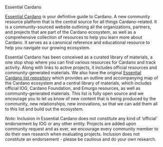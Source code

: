 Essential Cardano

[Essential Cardano](https://www.essentialcardano.io/) is your definitive guide to Cardano. A new community resource platform that is the central source for all things Cardano-related. It is a community-sourced website outlining all the organizations, partners, and projects that are part of the Cardano ecosystem, as well as a comprehensive collection of resources to help you learn more about Cardano. It serves as a canonical reference and educational resource to help you navigate our growing ecosystem. 

Essential Cardano has been conceived as a curated library of materials, a one stop shop where you can find various resources for Cardano and track activity. Along with links to active projects, it includes official resources and community-generated materials. We also have the original [Essential Cardano list repository](https://github.com/input-output-hk/essential-cardano) which provides an outline and accompanying map of the Cardano ecosystem and a central library of materials, which includes official IOG, Cardano Foundation, and Emurgo resources, as well as community-generated materials. This list is fully open source and we encourage you to let us know of new content that is being produced by the community, new relationships, new innovations, so that we can add them all to this list and build out the ecosystem.

*Note:* Inclusion in Essential Cardano does not constitute any kind of ‘official’ endorsement by IOG or any other entity. Projects are added upon community request and as ever, we encourage every community member to do their own research when evaluating projects. Inclusion does not constitute an endorsement - please be cautious and do your own research.

